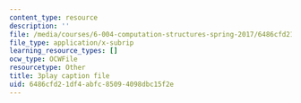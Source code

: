 ```yaml
---
content_type: resource
description: ''
file: /media/courses/6-004-computation-structures-spring-2017/6486cfd21df4abfc85094098dbc15f2e_sz4kq_ltDrM.srt
file_type: application/x-subrip
learning_resource_types: []
ocw_type: OCWFile
resourcetype: Other
title: 3play caption file
uid: 6486cfd2-1df4-abfc-8509-4098dbc15f2e
---
```

